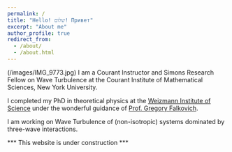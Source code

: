 ```yaml
---
permalink: /
title: "Hello! שלום! Привет"
excerpt: "About me"
author_profile: true
redirect_from: 
  - /about/
  - /about.html
---
```

(/images/IMG_9773.jpg)
I am a Courant Instructor and Simons Research Fellow on Wave Turbulence at the Courant Institute of Mathematical Sciences, New York University.

I completed my PhD in theoretical physics at the [Weizmann Institute of Science](https://www.weizmann.ac.il/pages/) under the wonderful guidance of [Prof. Gregory Falkovich](https://www.weizmann.ac.il/complex/falkovich/home).

I am working on Wave Turbulence of (non-isotropic) systems dominated by three-wave interactions. 


*** This website is under construction ***
